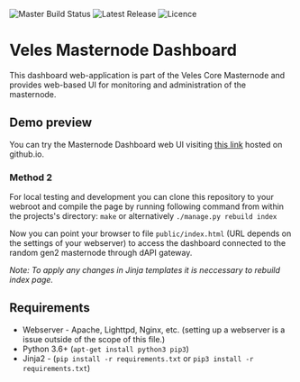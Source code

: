 ![Master Build Status](https://img.shields.io/travis/velescore/masternode-dashboard/master?style=for-the-badge) ![Latest 
Release](https://img.shields.io/static/v1?label=Release&message=unreleased&color=blue&style=for-the-badge) 
![Licence](https://img.shields.io/github/license/velescore/masternode-dashboard?color=blue&style=for-the-badge)

# Veles Masternode Dashboard
This dashboard web-application is part of the Veles Core Masternode and provides web-based UI for monitoring
and administration of the masternode.

## Demo preview
You can try the Masternode Dashboard web UI visiting [this link](https://velescore.github.io/masternode-dashboard/public/index.html)
hosted on github.io.

### Method 2
For local testing and development you can clone this repository to your webroot and compile the page
by running following command from within the projects's directory:
```make```
or alternatively
```./manage.py rebuild index```

Now you can point your browser to file `public/index.html` (URL depends on the settings of your webserver) 
to access the dashboard connected to the random gen2 masternode through dAPI gateway. 

*Note: To apply any changes in Jinja templates it is neccessary to rebuild index page.*

## Requirements
- Webserver - Apache, Lighttpd, Nginx, etc. (setting up a webserver is a issue outside of the scope of this
file.)
- Python 3.6+ (`apt-get install python3 pip3`)
- Jinja2 - (`pip install -r requirements.txt` or `pip3 install -r requirements.txt`)
